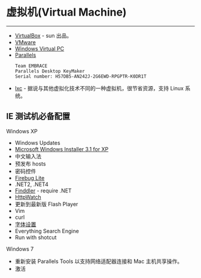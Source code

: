 
# 虚拟机(Virtual Machine)

----

* [VirtualBox](http://www.virtualbox.org/) - sun 出品。
* [VMware](http://www.vmware.com)
* [Windows Virtual PC](http://www.microsoft.com/Windows/virtual-pc/default.aspx)
* [Parallels](http://www.parallels.com/)
    ```
    Team EMBRACE
    Parallels Desktop KeyMaker
    Serial number: H57DB5-AN242J-2G6EWD-RPGPTR-K0DR1T
    ```
* [lxc](http://lxc.sourceforge.net/) - 据说与其他虚拟化技术不同的一种虚拟机，很节省资源，支持 Linux 系统。

## IE 测试机必备配置

Windows XP

* Windows Updates
* [Microsoft Windows Installer 3.1 for XP](http://www.microsoft.com/zh-cn/download/details.aspx?id=25)
* 中文输入法
* 预发布 hosts
* 密码控件
* [Firebug Lite](https://github.com/hotoo/firebug-lite-ie)
* .NET2, .NET4
* [Finddler](http://www.fiddler2.com/fiddler2/) - require .NET
* [HttpWatch](http://www.httpwatch.com/)
* 更新到最新版 Flash Player
* Vim
* curl
* [字体设置](http://blog.hotoo.me/vim-fonts.html)
* Everything Search Engine
* Run with shotcut

Windows 7

* 重新安装 Parallels Tools 以支持网络适配器连接和 Mac 主机共享操作。
* 激活

